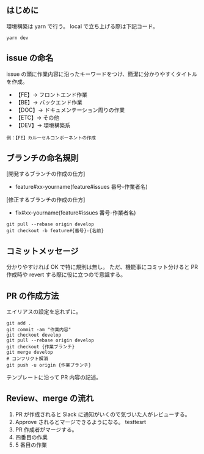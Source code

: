 ## はじめに

環境構築は yarn で行う。
local で立ち上げる際は下記コード。

```
yarn dev
```

## issue の命名

issue の頭に作業内容に沿ったキーワードをつけ、簡潔に分かりやすくタイトルを作成。

- 【FE】→ フロントエンド作業
- 【BE】→ バックエンド作業
- 【DOC】→ ドキュメンテーション周りの作業
- 【ETC】→ その他
- 【DEV】→ 環境構築系

`例：【FE】カルーセルコンポーネントの作成`

## ブランチの命名規則

[開発するブランチの作成の仕方]

- feature#xx-yourname(feature#issues 番号-作業者名)

[修正するブランチの作成の仕方]

- fix#xx-yourname(feature#issues 番号-作業者名)

```
git pull --rebase origin develop
git checkout -b feature#{番号}-{名前}
```

## コミットメッセージ

分かりやすければ OK で特に規則は無し。
ただ、機能事にコミット分けると PR 作成時や revert する際に役に立つので意識する。

## PR の作成方法

エイリアスの設定を忘れずに。

```
git add .
git commit -am "作業内容"
git checkout develop
git pull --rebase origin develop
git checkout {作業ブランチ}
git merge develop
# コンフリクト解消
git push -u origin {作業ブランチ}
```

テンプレートに沿って PR 内容の記述。

## Review、merge の流れ

1. PR が作成されると Slack に通知がいくので気づいた人がレビューする。
2. Approve されるとマージできるようになる。
   testtesrt
3. PR 作成者がマージする。
4. 四番目の作業
5. 5 番目の作業
